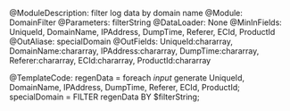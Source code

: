 @ModuleDescription: filter log data by domain name
@Module: DomainFilter
@Parameters: filterString
@DataLoader: None
@MinInFields: UniqueId, DomainName, IPAddress, DumpTime, Referer, ECId, ProductId
@OutAliase: specialDomain
@OutFields: UniqueId:chararray, DomainName:chararray, IPAddress:chararray, DumpTime:chararray, Referer:chararray, ECId:chararray, ProductId:chararray

@TemplateCode: 
regenData = foreach $input$ generate UniqueId, DomainName, IPAddress, DumpTime, Referer, ECId, ProductId;
specialDomain = FILTER regenData BY $filterString; 
